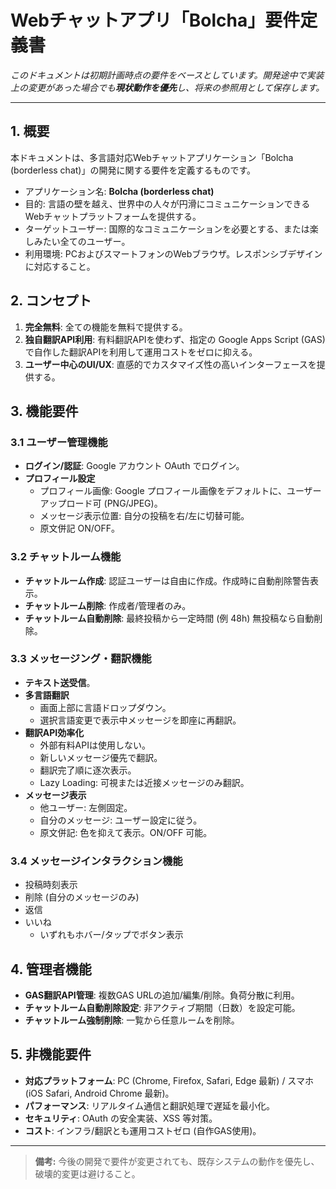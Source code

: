 # Webチャットアプリ「Bolcha」要件定義書

*このドキュメントは初期計画時点の要件をベースとしています。開発途中で実装上の変更があった場合でも**現状動作を優先**し、将来の参照用として保存します。*

---

## 1. 概要
本ドキュメントは、多言語対応Webチャットアプリケーション「Bolcha (borderless chat)」の開発に関する要件を定義するものです。

- アプリケーション名: **Bolcha (borderless chat)**
- 目的: 言語の壁を越え、世界中の人々が円滑にコミュニケーションできるWebチャットプラットフォームを提供する。
- ターゲットユーザー: 国際的なコミュニケーションを必要とする、または楽しみたい全てのユーザー。
- 利用環境: PCおよびスマートフォンのWebブラウザ。レスポンシブデザインに対応すること。

## 2. コンセプト
1. **完全無料**: 全ての機能を無料で提供する。
2. **独自翻訳API利用**: 有料翻訳APIを使わず、指定の Google Apps Script (GAS) で自作した翻訳APIを利用して運用コストをゼロに抑える。
3. **ユーザー中心のUI/UX**: 直感的でカスタマイズ性の高いインターフェースを提供する。

## 3. 機能要件
### 3.1 ユーザー管理機能
- **ログイン/認証**: Google アカウント OAuth でログイン。
- **プロフィール設定**
  - プロフィール画像: Google プロフィール画像をデフォルトに、ユーザーアップロード可 (PNG/JPEG)。
  - メッセージ表示位置: 自分の投稿を右/左に切替可能。
  - 原文併記 ON/OFF。

### 3.2 チャットルーム機能
- **チャットルーム作成**: 認証ユーザーは自由に作成。作成時に自動削除警告表示。
- **チャットルーム削除**: 作成者/管理者のみ。
- **チャットルーム自動削除**: 最終投稿から一定時間 (例 48h) 無投稿なら自動削除。

### 3.3 メッセージング・翻訳機能
- **テキスト送受信**。
- **多言語翻訳**
  - 画面上部に言語ドロップダウン。
  - 選択言語変更で表示中メッセージを即座に再翻訳。
- **翻訳API効率化**
  - 外部有料APIは使用しない。
  - 新しいメッセージ優先で翻訳。
  - 翻訳完了順に逐次表示。
  - Lazy Loading: 可視または近接メッセージのみ翻訳。
- **メッセージ表示**
  - 他ユーザー: 左側固定。
  - 自分のメッセージ: ユーザー設定に従う。
  - 原文併記: 色を抑えて表示。ON/OFF 可能。

### 3.4 メッセージインタラクション機能
- 投稿時刻表示
- 削除 (自分のメッセージのみ)
- 返信
- いいね
  - いずれもホバー/タップでボタン表示

## 4. 管理者機能
- **GAS翻訳API管理**: 複数GAS URLの追加/編集/削除。負荷分散に利用。
- **チャットルーム自動削除設定**: 非アクティブ期間（日数）を設定可能。
- **チャットルーム強制削除**: 一覧から任意ルームを削除。

## 5. 非機能要件
- **対応プラットフォーム**: PC (Chrome, Firefox, Safari, Edge 最新) / スマホ (iOS Safari, Android Chrome 最新)。
- **パフォーマンス**: リアルタイム通信と翻訳処理で遅延を最小化。
- **セキュリティ**: OAuth の安全実装、XSS 等対策。
- **コスト**: インフラ/翻訳とも運用コストゼロ (自作GAS使用)。

---

> **備考:** 今後の開発で要件が変更されても、既存システムの動作を優先し、破壊的変更は避けること。
